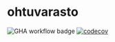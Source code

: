 # ohtuvarasto
![GHA workflow badge](https://github.com/tyyny/ohtuvarasto/workflows/CI/badge.svg) [![codecov](https://codecov.io/gh/Tyyny/ohtuvarasto/branch/main/graph/badge.svg?token=NQ99MSUBPI)](https://codecov.io/gh/Tyyny/ohtuvarasto)
